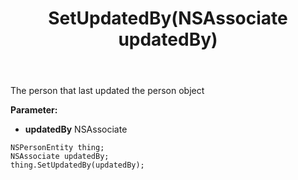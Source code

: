 ﻿---
uid: crmscript_ref_NSPersonEntity_SetUpdatedBy
title: SetUpdatedBy(NSAssociate updatedBy)
intellisense: NSPersonEntity.SetUpdatedBy
keywords: NSPersonEntity, GetUpdatedBy
so.topic: reference
---

The person that last updated the person object

**Parameter:** 
 - **updatedBy** NSAssociate

```crmscript
NSPersonEntity thing;
NSAssociate updatedBy;
thing.SetUpdatedBy(updatedBy);
```

